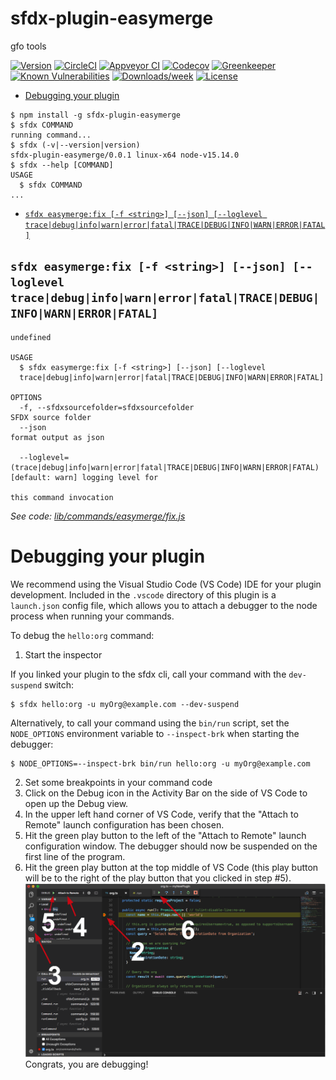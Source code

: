 sfdx-plugin-easymerge
=====

gfo tools

[![Version](https://img.shields.io/npm/v/sfdx-plugin-easymerge.svg)](https://npmjs.org/package/sfdx-plugin-easymerge)
[![CircleCI](https://circleci.com/gh/gulp2/sfdx-plugin-easymerge/tree/master.svg?style=shield)](https://circleci.com/gh/gulp2/sfdx-plugin-easymerge/tree/master)
[![Appveyor CI](https://ci.appveyor.com/api/projects/status/github/gulp2/sfdx-plugin-easymerge?branch=master&svg=true)](https://ci.appveyor.com/project/heroku/sfdx-plugin-easymerge/branch/master)
[![Codecov](https://codecov.io/gh/gulp2/sfdx-plugin-easymerge/branch/master/graph/badge.svg)](https://codecov.io/gh/gulp2/sfdx-plugin-easymerge)
[![Greenkeeper](https://badges.greenkeeper.io/gulp2/sfdx-plugin-easymerge.svg)](https://greenkeeper.io/)
[![Known Vulnerabilities](https://snyk.io/test/github/gulp2/sfdx-plugin-easymerge/badge.svg)](https://snyk.io/test/github/gulp2/sfdx-plugin-easymerge)
[![Downloads/week](https://img.shields.io/npm/dw/sfdx-plugin-easymerge.svg)](https://npmjs.org/package/sfdx-plugin-easymerge)
[![License](https://img.shields.io/npm/l/sfdx-plugin-easymerge.svg)](https://github.com/gulp2/sfdx-plugin-easymerge/blob/master/package.json)

<!-- toc -->
* [Debugging your plugin](#debugging-your-plugin)
<!-- tocstop -->
<!-- install -->
<!-- usage -->
```sh-session
$ npm install -g sfdx-plugin-easymerge
$ sfdx COMMAND
running command...
$ sfdx (-v|--version|version)
sfdx-plugin-easymerge/0.0.1 linux-x64 node-v15.14.0
$ sfdx --help [COMMAND]
USAGE
  $ sfdx COMMAND
...
```
<!-- usagestop -->
<!-- commands -->
* [`sfdx easymerge:fix [-f <string>] [--json] [--loglevel trace|debug|info|warn|error|fatal|TRACE|DEBUG|INFO|WARN|ERROR|FATAL]`](#sfdx-easymergefix--f-string---json---loglevel-tracedebuginfowarnerrorfataltracedebuginfowarnerrorfatal)

## `sfdx easymerge:fix [-f <string>] [--json] [--loglevel trace|debug|info|warn|error|fatal|TRACE|DEBUG|INFO|WARN|ERROR|FATAL]`

```
undefined

USAGE
  $ sfdx easymerge:fix [-f <string>] [--json] [--loglevel 
  trace|debug|info|warn|error|fatal|TRACE|DEBUG|INFO|WARN|ERROR|FATAL]

OPTIONS
  -f, --sfdxsourcefolder=sfdxsourcefolder                                           SFDX source folder
  --json                                                                            format output as json

  --loglevel=(trace|debug|info|warn|error|fatal|TRACE|DEBUG|INFO|WARN|ERROR|FATAL)  [default: warn] logging level for
                                                                                    this command invocation
```

_See code: [lib/commands/easymerge/fix.js](https://github.com/cmetz/sfdx-plugin-easymerge/blob/v0.0.1/lib/commands/easymerge/fix.js)_
<!-- commandsstop -->
<!-- debugging-your-plugin -->
# Debugging your plugin
We recommend using the Visual Studio Code (VS Code) IDE for your plugin development. Included in the `.vscode` directory of this plugin is a `launch.json` config file, which allows you to attach a debugger to the node process when running your commands.

To debug the `hello:org` command: 
1. Start the inspector
  
If you linked your plugin to the sfdx cli, call your command with the `dev-suspend` switch: 
```sh-session
$ sfdx hello:org -u myOrg@example.com --dev-suspend
```
  
Alternatively, to call your command using the `bin/run` script, set the `NODE_OPTIONS` environment variable to `--inspect-brk` when starting the debugger:
```sh-session
$ NODE_OPTIONS=--inspect-brk bin/run hello:org -u myOrg@example.com
```

2. Set some breakpoints in your command code
3. Click on the Debug icon in the Activity Bar on the side of VS Code to open up the Debug view.
4. In the upper left hand corner of VS Code, verify that the "Attach to Remote" launch configuration has been chosen.
5. Hit the green play button to the left of the "Attach to Remote" launch configuration window. The debugger should now be suspended on the first line of the program. 
6. Hit the green play button at the top middle of VS Code (this play button will be to the right of the play button that you clicked in step #5).
<br><img src=".images/vscodeScreenshot.png" width="480" height="278"><br>
Congrats, you are debugging!
